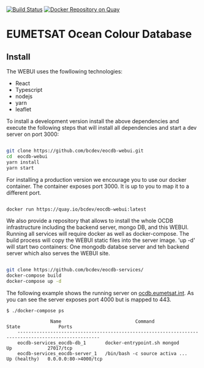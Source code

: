 [![Build Status](https://travis-ci.org/bcdev/eocdb-webui.svg?branch=master)](https://travis-ci.org/bcdev/eocdb-webui)
[![Docker Repository on Quay](https://quay.io/repository/bcdev/eocdb-webui/status "Docker Repository on Quay")](https://quay.io/repository/bcdev/eocdb-webui)


# EUMETSAT Ocean Colour Database

## Install

The WEBUI uses the fowllowing technologies:

- React
- Typescript
- nodejs
- yarn
- leaflet


To install a development version install the above dependencies and execute the following steps that
will install all dependencies and start a dev server on port 3000:

```bash

git clone https://github.com/bcdev/eocdb-webui.git
cd  eocdb-webui
yarn install
yarn start

``` 


For installing a production version we encourage you to use our docker container. The
container exposes port 3000. It is up to you to map it to a different port.


```bash

docker run https://quay.io/bcdev/eocdb-webui:latest

``` 


We also provide a repository that allows to install the whole OCDB infrastructure including
the backend server, mongo DB, and this WEBUI. Running all services will require docker as
well as docker-compose. The build process will copy the WEBUI static files into the server
image. 'up -d' will start two containers: One mongodb databse server and teh backend server which also
serves the WEBUI site. 

```bash

git clone https://github.com/bcdev/eocdb-services/
docker-compose build
docker-compose up -d

``` 

The following example shows the running server on [ocdb.eumetsat.int](https://ocdb.eumetsat.int). 
As you can see the server exposes port 4000 but is mapped to 443.

```
$ ./docker-compose ps

                Name                           Command                  State              Ports
    ----------------------------------------------------------------------------------------------------
    eocdb-services_eocdb-db_1       docker-entrypoint.sh mongod      Up             27017/tcp
    eocdb-services_eocdb-server_1   /bin/bash -c source activa ...   Up (healthy)   0.0.0.0:80->4000/tcp

```



